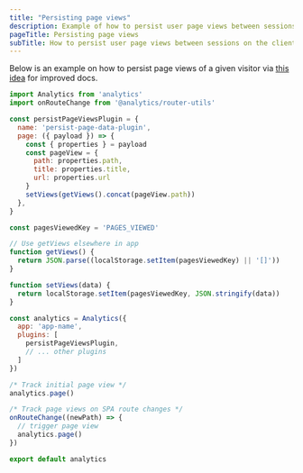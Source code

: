 ```yaml
---
title: "Persisting page views"
description: Example of how to persist user page views between sessions on the client
pageTitle: Persisting page views
subTitle: How to persist user page views between sessions on the client
---
```


Below is an example on how to persist page views of a given visitor via [this idea](https://twitter.com/DavidWells/status/1447009803805487107) for improved docs.

```js
import Analytics from 'analytics'
import onRouteChange from '@analytics/router-utils'

const persistPageViewsPlugin = {
  name: 'persist-page-data-plugin',
  page: ({ payload }) => {
    const { properties } = payload
    const pageView = {
      path: properties.path,
      title: properties.title,
      url: properties.url
    }
    setViews(getViews().concat(pageView.path))
  },
}

const pagesViewedKey = 'PAGES_VIEWED'

// Use getViews elsewhere in app
function getViews() {
  return JSON.parse((localStorage.setItem(pagesViewedKey) || '[]'))
}

function setViews(data) {
  return localStorage.setItem(pagesViewedKey, JSON.stringify(data))
}

const analytics = Analytics({
  app: 'app-name',
  plugins: [
    persistPageViewsPlugin,
    // ... other plugins
  ]
})

/* Track initial page view */
analytics.page()

/* Track page views on SPA route changes */
onRouteChange((newPath) => {
  // trigger page view
  analytics.page()
})

export default analytics
```